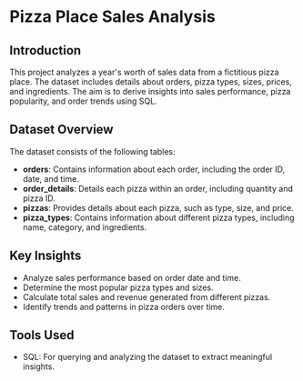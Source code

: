 # Pizza Place Sales Analysis

## Introduction
This project analyzes a year's worth of sales data from a fictitious pizza place. The dataset includes details about orders, pizza types, sizes, prices, and ingredients. The aim is to derive insights into sales performance, pizza popularity, and order trends using SQL.

## Dataset Overview
The dataset consists of the following tables:

- **orders**: Contains information about each order, including the order ID, date, and time.
- **order_details**: Details each pizza within an order, including quantity and pizza ID.
- **pizzas**: Provides details about each pizza, such as type, size, and price.
- **pizza_types**: Contains information about different pizza types, including name, category, and ingredients.

## Key Insights
- Analyze sales performance based on order date and time.
- Determine the most popular pizza types and sizes.
- Calculate total sales and revenue generated from different pizzas.
- Identify trends and patterns in pizza orders over time.

## Tools Used
- SQL: For querying and analyzing the dataset to extract meaningful insights.
